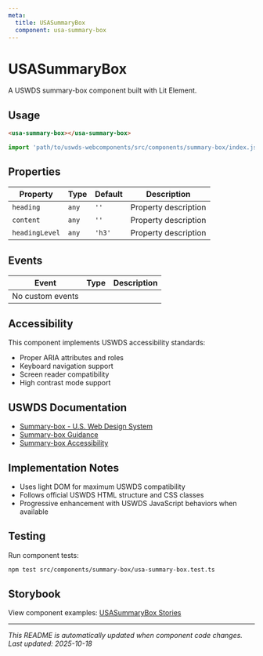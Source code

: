 ```yaml
---
meta:
  title: USASummaryBox
  component: usa-summary-box
---
```


# USASummaryBox

A USWDS summary-box component built with Lit Element.

## Usage

```html
<usa-summary-box></usa-summary-box>
```

```javascript
import 'path/to/uswds-webcomponents/src/components/summary-box/index.js';
```

## Properties

| Property       | Type  | Default | Description          |
| -------------- | ----- | ------- | -------------------- |
| `heading`      | `any` | `''`    | Property description |
| `content`      | `any` | `''`    | Property description |
| `headingLevel` | `any` | `'h3'`  | Property description |

## Events

| Event            | Type | Description |
| ---------------- | ---- | ----------- |
| No custom events |      |             |

## Accessibility

This component implements USWDS accessibility standards:

- Proper ARIA attributes and roles
- Keyboard navigation support
- Screen reader compatibility
- High contrast mode support

## USWDS Documentation

- [Summary-box - U.S. Web Design System](https://designsystem.digital.gov/components/summary-box/)
- [Summary-box Guidance](https://designsystem.digital.gov/components/summary-box/#guidance)
- [Summary-box Accessibility](https://designsystem.digital.gov/components/summary-box/#accessibility)

## Implementation Notes

- Uses light DOM for maximum USWDS compatibility
- Follows official USWDS HTML structure and CSS classes
- Progressive enhancement with USWDS JavaScript behaviors when available

## Testing

Run component tests:

```bash
npm test src/components/summary-box/usa-summary-box.test.ts
```

## Storybook

View component examples: [USASummaryBox Stories](http://localhost:6006/?path=/story/components-summary-box)

---

_This README is automatically updated when component code changes._
_Last updated: 2025-10-18_
